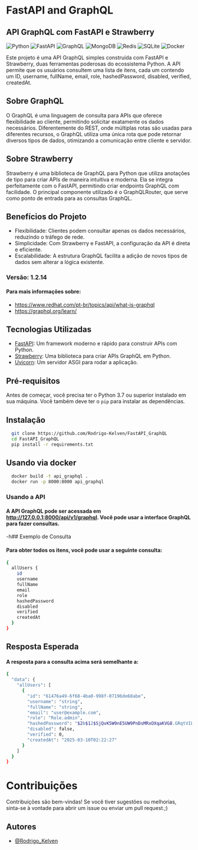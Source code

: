
# FastAPI and GraphQL

## API GraphQL com FastAPI e Strawberry
![Python](https://img.shields.io/badge/python-3670A0?style=for-the-badge&logo=python&logoColor=ffdd54) 
![FastAPI](https://img.shields.io/badge/FastAPI-%23FF4F00.svg?style=for-the-badge&logo=fastapi&logoColor=white)
![GraphQL](https://img.shields.io/badge/GraphQL-%23E10098.svg?style=for-the-badge&logo=graphql&logoColor=white)
![MongoDB](https://img.shields.io/badge/MongoDB-%234ea94b.svg?style=for-the-badge&logo=mongodb&logoColor=white) 
![Redis](https://img.shields.io/badge/redis-%23DD0031.svg?style=for-the-badge&logo=redis&logoColor=white)
![SQLite](https://img.shields.io/badge/sqlite-%2307405e.svg?style=for-the-badge&logo=sqlite&logoColor=white)
![Docker](https://img.shields.io/badge/docker-%230db7ed.svg?style=for-the-badge&logo=docker&logoColor=white) 



 Este projeto é uma API GraphQL simples construída com FastAPI e Strawberry, duas ferramentas poderosas do ecossistema Python. A API permite que os usuários consultem uma lista de itens, cada um contendo um ID, username, fullName, email, role, hashedPassword, disabled, verified, createdAt.

## Sobre GraphQL
 O GraphQL é uma linguagem de consulta para APIs que oferece flexibilidade ao cliente, permitindo solicitar exatamente os dados necessários. Diferentemente do REST, onde múltiplas rotas são usadas para diferentes recursos, o GraphQL utiliza uma única rota que pode retornar diversos tipos de dados, otimizando a comunicação entre cliente e servidor.

## Sobre Strawberry

Strawberry é uma biblioteca de GraphQL para Python que utiliza anotações de tipo para criar APIs de maneira intuitiva e moderna. Ela se integra perfeitamente com o FastAPI, permitindo criar endpoints GraphQL com facilidade. O principal componente utilizado é o GraphQLRouter, que serve como ponto de entrada para as consultas GraphQL.

## Benefícios do Projeto

  - Flexibilidade: Clientes podem consultar apenas os dados necessários, reduzindo o tráfego de rede.
  - Simplicidade: Com Strawberry e FastAPI, a configuração da API é direta e eficiente.
  - Escalabilidade: A estrutura GraphQL facilita a adição de novos tipos de dados sem alterar a lógica existente.


### Versão: 1.2.14

#### Para mais informações sobre: 
* https://www.redhat.com/pt-br/topics/api/what-is-graphql
* https://graphql.org/learn/


## Tecnologias Utilizadas

- [FastAPI](https://fastapi.tiangolo.com/): Um framework moderno e rápido para construir APIs com Python.
- [Strawberry](https://strawberry.rocks/): Uma biblioteca para criar APIs GraphQL em Python.
- [Uvicorn](https://www.uvicorn.org/): Um servidor ASGI para rodar a aplicação.

## Pré-requisitos

Antes de começar, você precisa ter o Python 3.7 ou superior instalado em sua máquina. Você também deve ter o `pip` para instalar as dependências.

## Instalação
```bash
  git clone https://github.com/Rodrigo-Kelven/FastAPI_GraphQL
  cd FastAPI_GraphQL
  pip install -r requirements.txt
```

## Usando via docker
```bash
  docker build -t api_graphql .
  docker run -p 8000:8000 api_graphql
```

### Usando a API

#### A API GraphQL pode ser acessada em http://127.0.0.1:8000/api/v1/graphql. Você pode usar a interface GraphQL para fazer consultas.

 -h## Exemplo de Consulta

#### Para obter todos os itens, você pode usar a seguinte consulta:

```bash
{
  allUsers {
    id
    username
    fullName
    email
    role
    hashedPassword
    disabled
    verified
    createdAt    
  }
}
```
## Resposta Esperada

#### A resposta para a consulta acima será semelhante a:

```bash
{
  "data": {
    "allUsers": [
      {
        "id": "61476a49-6f68-4ba0-998f-07196de68abe",
        "username": "string",
        "fullName": "string",
        "email": "user@example.com",
        "role": "Role.admin",
        "hashedPassword": "$2b$12$SjQvK5W9nE5UW9PnDsMRxOXqaKVG8.GRqtVIL/5ZeiAV33c5SV2M.",
        "disabled": false,
        "verified": 0,
        "createdAt": "2025-03-10T02:22:27"
      }
    ]
  }
}
```

# Contribuições
Contribuições são bem-vindas! Se você tiver sugestões ou melhorias, sinta-se à vontade para abrir um issue ou enviar um pull request.;)

## Autores
- [@Rodrigo_Kelven](https://github.com/Rodrigo-Kelven)
